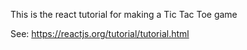 This is the react tutorial for making a Tic Tac Toe game

See: https://reactjs.org/tutorial/tutorial.html

